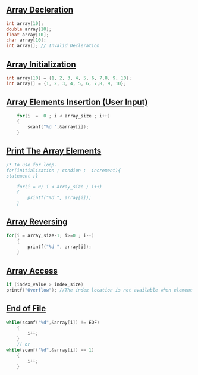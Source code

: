 
## [Array Decleration](../lab1/6.c)
```c
int array[10];
double array[10];
float array[10];
char array[10];
int array[]; // Invalid Decleration
```

## [Array Initialization](../lab1/4.c)
```c
int array[10] = {1, 2, 3, 4, 5, 6, 7,8, 9, 10};
int array[] = {1, 2, 3, 4, 5, 6, 7,8, 9, 10};
```

## [Array Elements Insertion (User Input)](../lab1/1.c)
```c
    for(i  =  0 ; i < array_size ; i++)
    {
        scanf("%d ",&array[i]);
    }
```

## [Print The Array Elements](../lab1/5.c)
```c
/* To use for loop- 
for(initialization ; condion ;  increment){
statement ;}

    for(i = 0; i < array_size ; i++)
    {
        printf("%d ", array[i]);
    }
```

## [Array Reversing](../lab1/7.c)
```c
for(i = array_size-1; i>=0 ; i--)
    {
        printf("%d ", array[i]);
    }
```

## [Array Access](../lab1/3.c)
```c
if (index_value > index_size)
printf("Overflow"); //The index location is not available when element accessing become out of bound.
```

## [End of File](../lab1/2.c)
```c
while(scanf("%d",&array[i]) != EOF)
    {
        i++;
    }
    // or
while(scanf("%d",&array[i]) == 1)
    {
        i++;
    }
```
